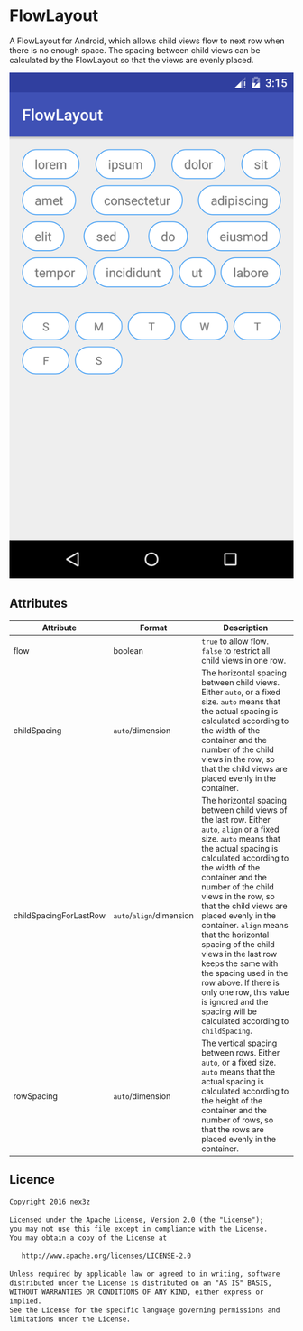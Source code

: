 # FlowLayout

A FlowLayout for Android, which allows child views flow to next row when there is no enough space. The spacing between child views can be calculated by the FlowLayout so that the views are evenly placed.

![sample](images/sample.png)

## Attributes

| Attribute              | Format                   | Description                                                                                                                                                                                                                                                                                                                                                                                                                                                                                                                                                  |
|------------------------|--------------------------|--------------------------------------------------------------------------------------------------------------------------------------------------------------------------------------------------------------------------------------------------------------------------------------------------------------------------------------------------------------------------------------------------------------------------------------------------------------------------------------------------------------------------------------------------------------|
| flow                   | boolean                  | `true` to allow flow. `false` to restrict all child views in one row.                                                                                                                                                                                                                                                                                                                                                                                                                                                                                        |
| childSpacing           | `auto`/dimension         | The horizontal spacing between child views. Either `auto`, or a fixed size. `auto` means that the actual spacing is calculated according to the width of the container and the number of the child views in the row, so that the child views are placed evenly in the container.                                                                                                                                                                                                                                                                             |
| childSpacingForLastRow | `auto`/`align`/dimension | The horizontal spacing between child views of the last row. Either `auto`, `align` or a fixed size. `auto` means that the actual spacing is calculated according to the width of the container and the number of the child views in the row, so that the child views are placed evenly in the container. `align` means that the horizontal spacing of the child views in the last row keeps the same with the spacing used in the row above. If there is only one row, this value is ignored and the spacing will be calculated according to `childSpacing`. |
| rowSpacing             | `auto`/dimension         | The vertical spacing between rows. Either `auto`, or a fixed size. `auto` means that the actual spacing is calculated according to the height of the container and the number of rows, so that the rows are placed evenly in the container.                                                                                                                                                                                                                                                                                                                  |


## Licence

```
Copyright 2016 nex3z

Licensed under the Apache License, Version 2.0 (the "License");
you may not use this file except in compliance with the License.
You may obtain a copy of the License at

   http://www.apache.org/licenses/LICENSE-2.0

Unless required by applicable law or agreed to in writing, software
distributed under the License is distributed on an "AS IS" BASIS,
WITHOUT WARRANTIES OR CONDITIONS OF ANY KIND, either express or implied.
See the License for the specific language governing permissions and
limitations under the License.
```
